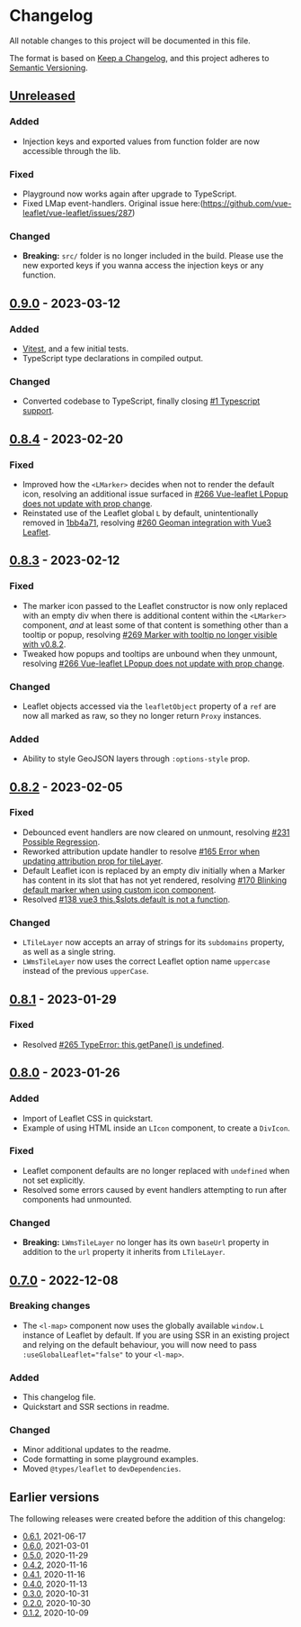 # Changelog

All notable changes to this project will be documented in this file.

The format is based on [Keep a Changelog](https://keepachangelog.com/en/1.0.0/),
and this project adheres to [Semantic Versioning](https://semver.org/spec/v2.0.0.html).

## [Unreleased]

### Added

- Injection keys and exported values from function folder are now accessible through the lib.

### Fixed

- Playground now works again after upgrade to TypeScript.
- Fixed LMap event-handlers. Original issue here:(https://github.com/vue-leaflet/vue-leaflet/issues/287)

### Changed

- **Breaking:** `src/` folder is no longer included in the build. Please use the new exported keys if you wanna access the injection keys or any function.

## [0.9.0] - 2023-03-12

### Added

- [Vitest](https://vitest.dev/), and a few initial tests.
- TypeScript type declarations in compiled output.

### Changed

- Converted codebase to TypeScript, finally closing
  [#1 Typescript support](https://github.com/vue-leaflet/vue-leaflet/issues/1).

## [0.8.4] - 2023-02-20

### Fixed

- Improved how the `<LMarker>` decides when not to render the default icon, resolving an additional issue surfaced
  in [#266 Vue-leaflet LPopup does not update with prop change](https://github.com/vue-leaflet/vue-leaflet/issues/266).
- Reinstated use of the Leaflet global `L` by default, unintentionally removed in
  [1bb4a71](https://github.com/vue-leaflet/vue-leaflet/commit/1bb4a71fa1201f6cf392e85a707a52bd8e916b9a#diff-c062e5b98deef6d3ca2604206fe64f4ac3a74887e252285b8559ee1e08e1b932R132-R135),
  resolving [#260 Geoman integration with Vue3 Leaflet](https://github.com/vue-leaflet/vue-leaflet/issues/260).

## [0.8.3] - 2023-02-12

### Fixed

- The marker icon passed to the Leaflet constructor is now only replaced with an empty div when there is
  additional content within the `<LMarker>` component, _and_ at least some of that content is something
  other than a tooltip or popup, resolving
  [#269 Marker with tooltip no longer visible with v0.8.2](https://github.com/vue-leaflet/vue-leaflet/issues/269).
- Tweaked how popups and tooltips are unbound when they unmount, resolving
  [#266 Vue-leaflet LPopup does not update with prop change](https://github.com/vue-leaflet/vue-leaflet/issues/266).

### Changed

- Leaflet objects accessed via the `leafletObject` property of a `ref` are now all marked as raw, so they
  no longer return `Proxy` instances.

### Added

- Ability to style GeoJSON layers through `:options-style` prop.

## [0.8.2] - 2023-02-05

### Fixed

- Debounced event handlers are now cleared on unmount, resolving
  [#231 Possible Regression](https://github.com/vue-leaflet/vue-leaflet/issues/231).
- Reworked attribution update handler to resolve
  [#165 Error when updating attribution prop for tileLayer](https://github.com/vue-leaflet/vue-leaflet/issues/165).
- Default Leaflet icon is replaced by an empty div initially when a Marker has content in its slot that has not
  yet rendered, resolving
  [#170 Blinking default marker when using custom icon component](https://github.com/vue-leaflet/vue-leaflet/issues/170).
- Resolved [#138 vue3 this.$slots.default is not a function](https://github.com/vue-leaflet/vue-leaflet/issues/138).

### Changed

- `LTileLayer` now accepts an array of strings for its `subdomains` property, as well as a single string.
- `LWmsTileLayer` now uses the correct Leaflet option name `uppercase` instead of the previous `upperCase`.

## [0.8.1] - 2023-01-29

### Fixed

- Resolved [#265 TypeError: this.getPane() is undefined](https://github.com/vue-leaflet/vue-leaflet/issues/265).

## [0.8.0] - 2023-01-26

### Added

- Import of Leaflet CSS in quickstart.
- Example of using HTML inside an `LIcon` component, to create a `DivIcon`.

### Fixed

- Leaflet component defaults are no longer replaced with `undefined` when not set explicitly.
- Resolved some errors caused by event handlers attempting to run after components had unmounted.

### Changed

- **Breaking:** `LWmsTileLayer` no longer has its own `baseUrl` property in addition to the `url` property it inherits
  from `LTileLayer`.

## [0.7.0] - 2022-12-08

### Breaking changes

- The `<l-map>` component now uses the globally available `window.L` instance of Leaflet by default.
  If you are using SSR in an existing project and relying on the default behaviour, you will now need to pass
  `:useGlobalLeaflet="false"` to your `<l-map>`.

### Added

- This changelog file.
- Quickstart and SSR sections in readme.

### Changed

- Minor additional updates to the readme.
- Code formatting in some playground examples.
- Moved `@types/leaflet` to `devDependencies`.

## Earlier versions

The following releases were created before the addition of this changelog:

- [0.6.1], 2021-06-17
- [0.6.0], 2021-03-01
- [0.5.0], 2020-11-29
- [0.4.2], 2020-11-16
- [0.4.1], 2020-11-16
- [0.4.0], 2020-11-13
- [0.3.0], 2020-10-31
- [0.2.0], 2020-10-30
- [0.1.2], 2020-10-09

[unreleased]: https://github.com/vue-leaflet/vue-leaflet/compare/v0.9.0...HEAD
[0.9.0]: https://github.com/vue-leaflet/vue-leaflet/compare/v0.8.4...v0.9.0
[0.8.4]: https://github.com/vue-leaflet/vue-leaflet/compare/v0.8.3...v0.8.4
[0.8.3]: https://github.com/vue-leaflet/vue-leaflet/compare/v0.8.2...v0.8.3
[0.8.2]: https://github.com/vue-leaflet/vue-leaflet/compare/v0.8.1...v0.8.2
[0.8.1]: https://github.com/vue-leaflet/vue-leaflet/compare/v0.8.0...v0.8.1
[0.8.0]: https://github.com/vue-leaflet/vue-leaflet/compare/v0.7.0...v0.8.0
[0.7.0]: https://github.com/vue-leaflet/vue-leaflet/compare/v0.6.1...v0.7.0
[0.6.1]: https://github.com/vue-leaflet/vue-leaflet/compare/v0.6.0...v0.6.1
[0.6.0]: https://github.com/vue-leaflet/vue-leaflet/compare/v0.5.0...v0.6.0
[0.5.0]: https://github.com/vue-leaflet/vue-leaflet/compare/v0.4.2...v0.5.0
[0.4.2]: https://github.com/vue-leaflet/vue-leaflet/compare/v0.4.1...v0.4.2
[0.4.1]: https://github.com/vue-leaflet/vue-leaflet/compare/v0.4.0...v0.4.1
[0.4.0]: https://github.com/vue-leaflet/vue-leaflet/compare/v0.3.0...v0.4.0
[0.3.0]: https://github.com/vue-leaflet/vue-leaflet/compare/v0.2.0...v0.3.0
[0.2.0]: https://github.com/vue-leaflet/vue-leaflet/compare/v0.1.2...v0.2.0
[0.1.2]: https://github.com/vue-leaflet/vue-leaflet/releases/tag/v0.1.2
